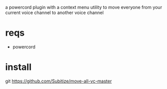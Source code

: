 a powercord plugin with a context menu utility to move everyone from your current voice channel to another voice channel

# reqs

- powercord

# install

git https://github.com/Subitize/move-all-vc-master




